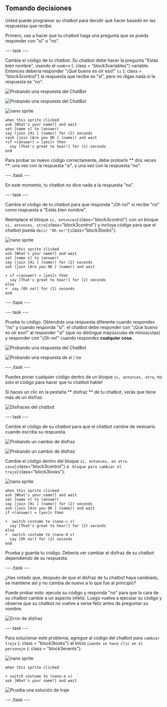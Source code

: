 ## Tomando decisiones

Usted puede programar su chatbot para decidir qué hacer basado en las respuestas que recibe.

Primero, vas a hacer que tu chatbot haga una pregunta que se pueda responder con "sí" o "no".

\--- task \---

Cambia el código de tu chatbot. Su chatbot debe hacer la pregunta "Estás bien nombre", usando el ` nombre ` {: class = "block3variables"} variable. Entonces debería responder "¡Qué bueno es oir eso!" ` si ` {: class = "block3control"} la respuesta que recibe es "sí", pero no digas nada si la respuesta es "no".

![Probando una respuesta del ChatBot](images/chatbot-if-test1-annotated.png)

![Probando una respuesta del ChatBot](images/chatbot-if-test2.png)

![nano sprite](images/nano-sprite.png)

```blocks3
when this sprite clicked
ask [What's your name?] and wait
set [name v] to (answer)
say (join [Hi ] (name)) for (2) seconds
+ask (join [Are you OK ] (name)) and wait
+if <(answer) = [yes]> then 
  say [That's great to hear!] for (2) seconds
end
```

Para probar su nuevo código correctamente, debe probarlo ** dos veces **: una vez con la respuesta "sí", y una vez con la respuesta "no".

\--- /task \---

En este momento, tu chatbot no dice nada a la respuesta "no".

\--- task \---

Cambia el código de tu chatbot para que responda "¡Oh no!" si recibe "no" como respuesta a "Estás bien nombre".

Reemplace el bloque `si, entonces`{:class="block3control"} con un bloque `si, entonces, otro`{:class="block3control"} y incluya código para que el chatbot pueda `decir "Oh no!"`{:class="block3looks"}.

![nano sprite](images/nano-sprite.png)

```blocks3
when this sprite clicked
ask [What's your name?] and wait
set [name v] to (answer)
say (join [Hi ] (name)) for (2) seconds
ask (join [Are you OK ] (name)) and wait

+ if <(answer) = [yes]> then 
  say [That's great to hear!] for (2) seconds
else 
+  say [Oh no!] for (2) seconds
end
```

\--- /task \---

\--- task \---

Prueba tu código. Obtendrás una respuesta diferente cuando respondes "no" y cuando responda "sí": el chatbot debe responder con "¡Qué bueno es oir eso!" al responder "sí" (que no distingue mayúsculas de minúsculas) y responder con "¡Oh no!" cuando respondes **cualquier cosa**.

![Probando una respuesta del ChatBot](images/chatbot-if-test2.png)

![Probando una respuesta de sí / no](images/chatbot-if-else-test.png)

\--- /task \---

Puedes poner cualquier código dentro de un bloque `si, entonces, otro`, no solo el código para hacer que tu chatbot hable!

Si haces un clic en la pestaña ** disfraz ** de tu chatbot, verás que tiene más de un disfraz.

![Disfraces del chatbot](images/chatbot-costume-view-annotated.png)

\--- task \---

Cambie el código de su chatbot para que el chatbot cambie de vestuario cuando escriba su respuesta.

![Probando un cambio de disfraz](images/chatbot-costume-test1.png)

![Probando un cambio de disfraz](images/chatbot-costume-test2.png)

Cambie el código dentro del bloque `si, entonces, en otro caso`{:class="block3control"} a ` bloque para cambiar el traje`{:class="block3looks"}.

![nano sprite](images/nano-sprite.png)

```blocks3
when this sprite clicked
ask [What's your name?] and wait
set [name v] to (answer)
say (join [Hi ] (name)) for (2) seconds
ask (join [Are you OK ] (name)) and wait
if <(answer) = [yes]> then 

+  switch costume to (nano-c v)
  say [That's great to hear!] for (2) seconds
else 
+  switch costume to (nano-d v)
  say [Oh no!] for (2) seconds
end
```

Prueba y guarda tu código. Debería ver cambiar el disfraz de su chatbot dependiendo de su respuesta.

\--- /task \---

¿Has notado que, después de que el disfraz de tu chatbot haya cambiado, se mantiene así y no cambia de nuevo a lo que fue al principio?

Puede probar esto: ejecute su código y responda "no" para que la cara de su chatbot cambie a un aspecto infeliz. Luego vuelva a ejecutar su código y observe que su chatbot no vuelve a verse feliz antes de preguntar su nombre.

![Error de disfraz](images/chatbot-costume-bug-test.png)

\--- task \---

Para solucionar este problema, agregue al código del chatbot para ` cambiar traje ` {: class = "block3looks"} al inicio ` cuando se hace clic en el personaje ` {: class = "block3events"}.

![nano sprite](images/nano-sprite.png)

```blocks3
when this sprite clicked

+ switch costume to (nano-a v)
ask [What's your name?] and wait
```

![Prueba una solución de traje](images/chatbot-costume-fix-test.png)

\--- /task \---